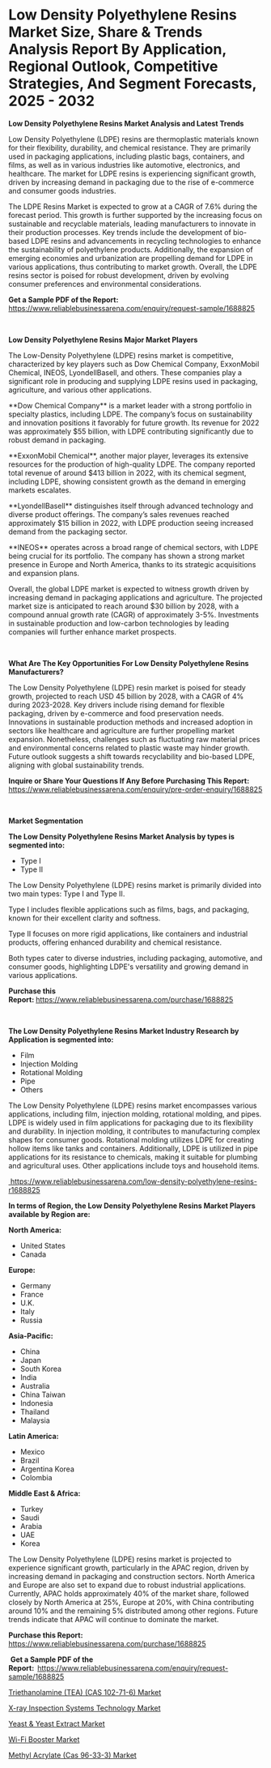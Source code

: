 <p><h1>Low Density Polyethylene Resins Market Size, Share & Trends Analysis Report By Application, Regional Outlook, Competitive Strategies, And Segment Forecasts, 2025 - 2032</h1></p><p><strong>Low Density Polyethylene Resins Market Analysis and Latest Trends</strong></p>
<p><p>Low Density Polyethylene (LDPE) resins are thermoplastic materials known for their flexibility, durability, and chemical resistance. They are primarily used in packaging applications, including plastic bags, containers, and films, as well as in various industries like automotive, electronics, and healthcare. The market for LDPE resins is experiencing significant growth, driven by increasing demand in packaging due to the rise of e-commerce and consumer goods industries.</p><p>The LDPE Resins Market is expected to grow at a CAGR of 7.6% during the forecast period. This growth is further supported by the increasing focus on sustainable and recyclable materials, leading manufacturers to innovate in their production processes. Key trends include the development of bio-based LDPE resins and advancements in recycling technologies to enhance the sustainability of polyethylene products. Additionally, the expansion of emerging economies and urbanization are propelling demand for LDPE in various applications, thus contributing to market growth. Overall, the LDPE resins sector is poised for robust development, driven by evolving consumer preferences and environmental considerations.</p></p>
<p><strong>Get a Sample PDF of the Report:&nbsp;</strong> <a href="https://www.reliablebusinessarena.com/enquiry/request-sample/1688825?utm_campaign=1420&utm_medium=2&utm_source=Github&utm_content=ia&utm_term=06012025&utm_id=low-density-polyethylene-resins">https://www.reliablebusinessarena.com/enquiry/request-sample/1688825</a></p>
<p>&nbsp;</p>
<p><strong>Low Density Polyethylene Resins Major Market Players</strong></p>
<p><p>The Low-Density Polyethylene (LDPE) resins market is competitive, characterized by key players such as Dow Chemical Company, ExxonMobil Chemical, INEOS, LyondellBasell, and others. These companies play a significant role in producing and supplying LDPE resins used in packaging, agriculture, and various other applications.</p><p>**Dow Chemical Company** is a market leader with a strong portfolio in specialty plastics, including LDPE. The company’s focus on sustainability and innovation positions it favorably for future growth. Its revenue for 2022 was approximately $55 billion, with LDPE contributing significantly due to robust demand in packaging.</p><p>**ExxonMobil Chemical**, another major player, leverages its extensive resources for the production of high-quality LDPE. The company reported total revenue of around $413 billion in 2022, with its chemical segment, including LDPE, showing consistent growth as the demand in emerging markets escalates.</p><p>**LyondellBasell** distinguishes itself through advanced technology and diverse product offerings. The company’s sales revenues reached approximately $15 billion in 2022, with LDPE production seeing increased demand from the packaging sector.</p><p>**INEOS** operates across a broad range of chemical sectors, with LDPE being crucial for its portfolio. The company has shown a strong market presence in Europe and North America, thanks to its strategic acquisitions and expansion plans.</p><p>Overall, the global LDPE market is expected to witness growth driven by increasing demand in packaging applications and agriculture. The projected market size is anticipated to reach around $30 billion by 2028, with a compound annual growth rate (CAGR) of approximately 3-5%. Investments in sustainable production and low-carbon technologies by leading companies will further enhance market prospects.</p></p>
<p>&nbsp;</p>
<p><strong>What Are The Key Opportunities For Low Density Polyethylene Resins Manufacturers?</strong></p>
<p><p>The Low Density Polyethylene (LDPE) resin market is poised for steady growth, projected to reach USD 45 billion by 2028, with a CAGR of 4% during 2023-2028. Key drivers include rising demand for flexible packaging, driven by e-commerce and food preservation needs. Innovations in sustainable production methods and increased adoption in sectors like healthcare and agriculture are further propelling market expansion. Nonetheless, challenges such as fluctuating raw material prices and environmental concerns related to plastic waste may hinder growth. Future outlook suggests a shift towards recyclability and bio-based LDPE, aligning with global sustainability trends.</p></p>
<p><strong>Inquire or Share Your Questions If Any Before Purchasing This Report:</strong> <a href="https://www.reliablebusinessarena.com/enquiry/pre-order-enquiry/1688825?utm_campaign=1420&utm_medium=2&utm_source=Github&utm_content=ia&utm_term=06012025&utm_id=low-density-polyethylene-resins">https://www.reliablebusinessarena.com/enquiry/pre-order-enquiry/1688825</a></p>
<p>&nbsp;</p>
<p><strong>Market Segmentation</strong></p>
<p><strong>The Low Density Polyethylene Resins Market Analysis by types is segmented into:</strong></p>
<p><ul><li>Type I</li><li>Type II</li></ul></p>
<p><p>The Low Density Polyethylene (LDPE) resins market is primarily divided into two main types: Type I and Type II. </p><p>Type I includes flexible applications such as films, bags, and packaging, known for their excellent clarity and softness. </p><p>Type II focuses on more rigid applications, like containers and industrial products, offering enhanced durability and chemical resistance. </p><p>Both types cater to diverse industries, including packaging, automotive, and consumer goods, highlighting LDPE's versatility and growing demand in various applications.</p></p>
<p><strong>Purchase this Report:&nbsp;</strong><a href="https://www.reliablebusinessarena.com/purchase/1688825?utm_campaign=1420&utm_medium=2&utm_source=Github&utm_content=ia&utm_term=06012025&utm_id=low-density-polyethylene-resins">https://www.reliablebusinessarena.com/purchase/1688825</a></p>
<p>&nbsp;</p>
<p><strong>The Low Density Polyethylene Resins Market Industry Research by Application is segmented into:</strong></p>
<p><ul><li>Film</li><li>Injection Molding</li><li>Rotational Molding</li><li>Pipe</li><li>Others</li></ul></p>
<p><p>The Low Density Polyethylene (LDPE) resins market encompasses various applications, including film, injection molding, rotational molding, and pipes. LDPE is widely used in film applications for packaging due to its flexibility and durability. In injection molding, it contributes to manufacturing complex shapes for consumer goods. Rotational molding utilizes LDPE for creating hollow items like tanks and containers. Additionally, LDPE is utilized in pipe applications for its resistance to chemicals, making it suitable for plumbing and agricultural uses. Other applications include toys and household items.</p></p>
<p><a href="https://www.reliablebusinessarena.com/low-density-polyethylene-resins-r1688825?utm_campaign=1420&utm_medium=2&utm_source=Github&utm_content=ia&utm_term=06012025&utm_id=low-density-polyethylene-resins">&nbsp;https://www.reliablebusinessarena.com/low-density-polyethylene-resins-r1688825</a></p>
<p><strong>In terms of Region, the Low Density Polyethylene Resins Market Players available by Region are:</strong></p>
<p>
    <p> <strong> North America: </strong>
        <ul>
            <li>United States</li>
            <li>Canada</li>
        </ul>
        </p> 
    <p> <strong> Europe: </strong>
        <ul>
            <li>Germany</li>
            <li>France</li>
            <li>U.K.</li>
            <li>Italy</li>
            <li>Russia</li>
        </ul>
        </p> 
    <p> <strong> Asia-Pacific: </strong>
        <ul>
            <li>China</li>
            <li>Japan</li>
            <li>South Korea</li>
            <li>India</li>
            <li>Australia</li>
            <li>China Taiwan</li>
            <li>Indonesia</li>
            <li>Thailand</li>
            <li>Malaysia</li>
        </ul>
        </p> 
    <p> <strong> Latin America: </strong>
        <ul>
            <li>Mexico</li>
            <li>Brazil</li>
            <li>Argentina Korea</li>
            <li>Colombia</li>
        </ul>
        </p> 
    <p> <strong> Middle East & Africa: </strong>
        <ul>
            <li>Turkey</li>
            <li>Saudi</li>
            <li>Arabia</li>
            <li>UAE</li>
            <li>Korea</li>
        </ul>
    </p>
    </p>
<p><p>The Low Density Polyethylene (LDPE) resins market is projected to experience significant growth, particularly in the APAC region, driven by increasing demand in packaging and construction sectors. North America and Europe are also set to expand due to robust industrial applications. Currently, APAC holds approximately 40% of the market share, followed closely by North America at 25%, Europe at 20%, with China contributing around 10% and the remaining 5% distributed among other regions. Future trends indicate that APAC will continue to dominate the market.</p></p>
<p><strong>Purchase this Report: </strong><a href="https://www.reliablebusinessarena.com/purchase/1688825?utm_campaign=1420&utm_medium=2&utm_source=Github&utm_content=ia&utm_term=06012025&utm_id=low-density-polyethylene-resins">https://www.reliablebusinessarena.com/purchase/1688825</a></p>
<p>&nbsp;<strong>Get a Sample PDF of the Report:&nbsp;&nbsp;</strong><a href="https://www.reliablebusinessarena.com/enquiry/request-sample/1688825?utm_campaign=1420&utm_medium=2&utm_source=Github&utm_content=ia&utm_term=06012025&utm_id=low-density-polyethylene-resins">https://www.reliablebusinessarena.com/enquiry/request-sample/1688825</a></p>
<p><strong></strong></p>
<p><p><a href="https://github.com/nathaliehurles7142/Market-Research-Report-List-1/blob/main/triethanolamine-tea-cas-102-71-6-market.md?utm_campaign=1420&utm_medium=2&utm_source=Github&utm_content=ia&utm_term=06012025&utm_id=low-density-polyethylene-resins">Triethanolamine (TEA) (CAS 102-71-6) Market</a></p><p><a href="https://www.linkedin.com/pulse/comprehensive-report-x-ray-inspection-systems-technology-market-grs2f?utm_campaign=1420&utm_medium=2&utm_source=Github&utm_content=ia&utm_term=06012025&utm_id=low-density-polyethylene-resins">X-ray Inspection Systems Technology Market</a></p><p><a href="https://www.linkedin.com/pulse/yeast-extract-industry-projections-market-revenue-46-cagr-svfjf?utm_campaign=1420&utm_medium=2&utm_source=Github&utm_content=ia&utm_term=06012025&utm_id=low-density-polyethylene-resins">Yeast & Yeast Extract Market</a></p><p><a href="https://www.linkedin.com/pulse/comprehensive-study-wi-fi-booster-market-size-growth-dplaf?utm_campaign=1420&utm_medium=2&utm_source=Github&utm_content=ia&utm_term=06012025&utm_id=low-density-polyethylene-resins">Wi-Fi Booster Market</a></p><p><a href="https://github.com/rosalinebhakta48/Market-Research-Report-List-1/blob/main/methyl-acrylate-cas-96-33-3-market.md?utm_campaign=1420&utm_medium=2&utm_source=Github&utm_content=ia&utm_term=06012025&utm_id=low-density-polyethylene-resins">Methyl Acrylate (Cas 96-33-3) Market</a></p></p>